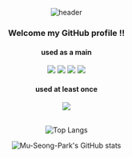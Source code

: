 <div align="center">
  
  ![header](https://capsule-render.vercel.app/api?type=rounded&color=d8c0e4&fontSize=50&animation=fadeIn&fontColor=ffffff&text=MS's%20GitHub%20Profile)
  
### Welcome my GitHub profile !!
</div>

<div align="center">

#### used as a main
<!--Java-->
<img src="https://img.shields.io/badge/JAVA-007396?style=for-the-badge&logo=java&logoColor=white">
<!--SpringBoot-->
<img src="https://img.shields.io/badge/springboot-6DB33F?style=for-the-badge&logo=springboot&logoColor=white">
<!--Spring-->
<img src="https://img.shields.io/badge/spring-6DB33F?style=for-the-badge&logo=spring&logoColor=white">
<!--MySQL-->
<img src="https://img.shields.io/badge/MySQL-4479A1?style=for-the-badge&logo=MySQL&logoColor=white">
</br>
</div>

<div align="center">

#### used at least once
<!--JQuery-->
<img src="https://img.shields.io/badge/python-3776AB?style=for-the-badge&logo=python&logoColor=white">
</br>
</br>

![Top Langs](https://github-readme-stats.vercel.app/api/top-langs/?username=Mu-Seong-Park&layout=compact)
</br>

![Mu-Seong-Park's GitHub stats](https://github-readme-stats.vercel.app/api?username=Mu-Seong-Park&show_icons=true&theme=radical)


</div>
<!--
**Mu-Seong-Park/Mu-Seong-Park** is a ✨ _special_ ✨ repository because its `README.md` (this file) appears on your GitHub profile.

Here are some ideas to get you started:

- 🔭 I’m currently working on ...
- 🌱 I’m currently learning ...
- 👯 I’m looking to collaborate on ...
- 🤔 I’m looking for help with ...
- 💬 Ask me about ...
- 📫 How to reach me: ...
- 😄 Pronouns: ...
- ⚡ Fun fact: ...
-->
